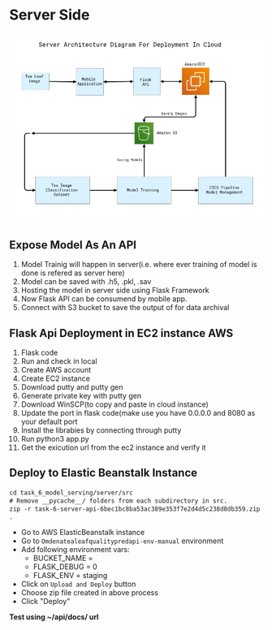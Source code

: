 # Server Side

<img src="ServerArchitecture .JPG">

## Expose Model As An API

1. Model Trainig will happen in server(i.e. where ever training of model is done is refered as server here)
2. Model can be saved with .h5, .pkl, .sav
3. Hosting the model in server side using Flask Framework
4. Now Flask API can be consumend by mobile app.
5. Connect with S3 bucket to save the output of for data archival

## Flask Api Deployment in EC2 instance AWS

1. Flask code
2. Run and check in local
3. Create AWS account
4. Create EC2 instance
5. Download putty and putty gen
6. Generate private key with putty gen
7. Download WinSCP(to copy and paste in cloud instance)
8. Update the port in flask code(make use you have 0.0.0.0 and 8080 as your default port
9. Install the librabies by connecting through putty
10. Run python3 app.py
11. Get the exicution url from the ec2 instance and verify it

## Deploy to Elastic Beanstalk Instance

```shell
cd task_6_model_serving/server/src
# Remove __pycache__/ folders from each subdirectory in src.
zip -r task-6-server-api-6bec1bc8ba53ac389e353f7e2d4d5c238d8db359.zip .
```

- Go to AWS ElasticBeanstalk instance
- Go to `Omdenatealeafqualitypredapi-env-manual` environment
- Add following environment vars:
  - BUCKET_NAME = <S3 bucket name>
  - FLASK_DEBUG = 0
  - FLASK_ENV = staging
- Click on `Upload and Deploy` button
- Choose zip file created in above process
- Click "Deploy"

**Test using ~/api/docs/ url**
